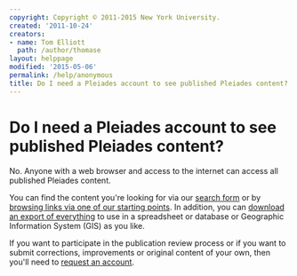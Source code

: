 ```yaml
---
copyright: Copyright © 2011-2015 New York University.
created: '2011-10-24'
creators:
- name: Tom Elliott
  path: /author/thomase
layout: helppage
modified: '2015-05-06'
permalink: /help/anonymous
title: Do I need a Pleiades account to see published Pleiades content?
---
```


#  Do I need a Pleiades account to see published Pleiades content?

No. Anyone with a web browser and access to the internet can access all
published Pleiades content.

You can find the content you're looking for via our [search
form](../search_form) or by [browsing links via one of our starting
points](../places/). In addition, you can [download an export of
everything](../downloads/) to use in a spreadsheet or database or Geographic
Information System (GIS) as you like.

If you want to participate in the publication review process or if you want to
submit corrections, improvements or original content of your own, then you'll
need to [request an
account](http://www.atlantides.org/trac/pleiades/wiki/PleiadesCommunity).
